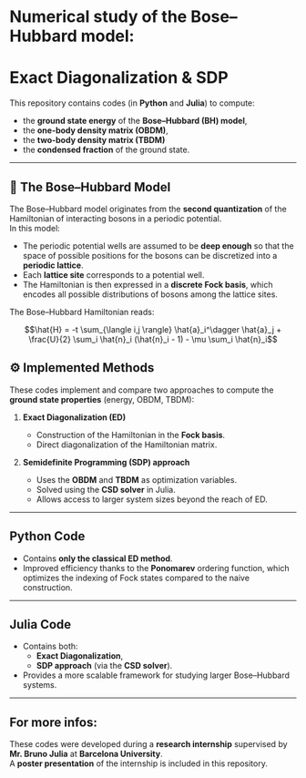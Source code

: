 # Numerical study of the Bose–Hubbard model: 
# Exact Diagonalization & SDP  

This repository contains codes (in **Python** and **Julia**) to compute:  
- the **ground state energy** of the **Bose–Hubbard (BH) model**,
- the **one-body density matrix (OBDM)**,  
- the **two-body density matrix (TBDM)**  
- the **condensed fraction** of the ground state.  

---

## 📖 The Bose–Hubbard Model  

The Bose–Hubbard model originates from the **second quantization** of the Hamiltonian of interacting bosons in a periodic potential.  
In this model:  
- The periodic potential wells are assumed to be **deep enough** so that the space of possible positions for the bosons can be discretized into a **periodic lattice**.  
- Each **lattice site** corresponds to a potential well.  
- The Hamiltonian is then expressed in a **discrete Fock basis**, which encodes all possible distributions of bosons among the lattice sites.  

The Bose–Hubbard Hamiltonian reads:  

```math
\hat{H} = -t \sum_{\langle i,j \rangle} \hat{a}_i^\dagger \hat{a}_j 
+ \frac{U}{2} \sum_i \hat{n}_i (\hat{n}_i - 1) 
- \mu \sum_i \hat{n}_i
````

## ⚙️ Implemented Methods  

These codes implement and compare two approaches to compute the **ground state properties** (energy, OBDM, TBDM):  

1. **Exact Diagonalization (ED)**  
   - Construction of the Hamiltonian in the **Fock basis**.  
   - Direct diagonalization of the Hamiltonian matrix.  

2. **Semidefinite Programming (SDP) approach**  
   - Uses the **OBDM** and **TBDM** as optimization variables.  
   - Solved using the **CSD solver** in Julia.  
   - Allows access to larger system sizes beyond the reach of ED.  

---

## Python Code  

- Contains **only the classical ED method**.  
- Improved efficiency thanks to the **Ponomarev** ordering function, which optimizes the indexing of Fock states compared to the naive construction.  

---

## Julia Code  

- Contains both:  
  - **Exact Diagonalization**,  
  - **SDP approach** (via the **CSD solver**).  
- Provides a more scalable framework for studying larger Bose–Hubbard systems.  

---

## For more infos: 

These codes were developed during a **research internship** supervised by **Mr. Bruno Julia** at **Barcelona University**.  
A **poster presentation** of the internship is included in this repository. 
